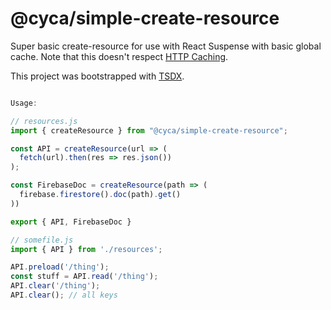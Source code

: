 # @cyca/simple-create-resource

Super basic create-resource for use with React Suspense with basic global cache.
Note that this doesn't respect [HTTP Caching](https://gist.github.com/ryanflorence/e10cc9dbc0e259759ec942ba82e5b57c#gistcomment-3114667).

This project was bootstrapped with [TSDX](https://github.com/jaredpalmer/tsdx).

```js

Usage:

// resources.js
import { createResource } from "@cyca/simple-create-resource";

const API = createResource(url => (
  fetch(url).then(res => res.json())
);

const FirebaseDoc = createResource(path => (
  firebase.firestore().doc(path).get()
))

export { API, FirebaseDoc }

```

```js
// somefile.js
import { API } from './resources';

API.preload('/thing');
const stuff = API.read('/thing');
API.clear('/thing');
API.clear(); // all keys
```
